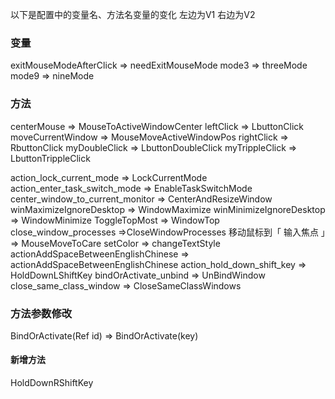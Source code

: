 以下是配置中的变量名、方法名变量的变化
左边为V1 右边为V2

### 变量
exitMouseModeAfterClick => needExitMouseMode
mode3 => threeMode
mode9 => nineMode


### 方法
centerMouse => MouseToActiveWindowCenter
leftClick => LbuttonClick
moveCurrentWindow => MouseMoveActiveWindowPos
rightClick => RbuttonClick
myDoubleClick => LbuttonDoubleClick
myTrippleClick => LbuttonTrippleClick

action_lock_current_mode => LockCurrentMode
action_enter_task_switch_mode => EnableTaskSwitchMode
center_window_to_current_monitor => CenterAndResizeWindow
winMaximizeIgnoreDesktop => WindowMaximize
winMinimizeIgnoreDesktop => WindowMinimize
ToggleTopMost => WindowTop
close_window_processes =>CloseWindowProcesses 
移动鼠标到「 输入焦点 」=> MouseMoveToCare
setColor => changeTextStyle
actionAddSpaceBetweenEnglishChinese => actionAddSpaceBetweenEnglishChinese
action_hold_down_shift_key => HoldDownLShiftKey
bindOrActivate_unbind => UnBindWindow
close_same_class_window => CloseSameClassWindows 

### 方法参数修改
BindOrActivate(Ref id) => BindOrActivate(key)

#### 新增方法
HoldDownRShiftKey
